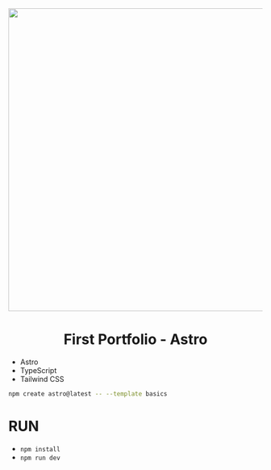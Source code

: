 <div align="center">
    <img src="https://astro.build/assets/press/astro-logo-light-gradient.png" width="600"/>
</div>

<div align="center">
    <h1>First Portfolio - Astro</h1>
</div>

- Astro
- TypeScript
- Tailwind CSS

```sh
npm create astro@latest -- --template basics
```

# RUN
- `npm install`
- `npm run dev`